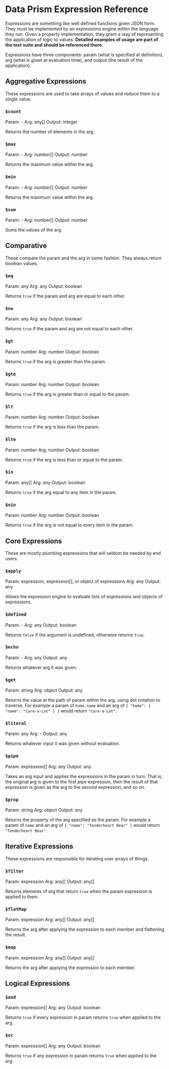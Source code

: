 # Data Prism Expression Reference

Expressions are something like well defined functions given JSON form. They must be implemented by an expressions engine within the language they run. Given a property implementation, they grant a way of representing the application of logic to values. **Detailed examples of usage are part of the test suite and should be referenced there.**

Expressions have three components: param (what is specified at definition), arg (what is given at evaluation time), and output (the result of the application).

## Aggregative Expressions

These expressions are used to take arrays of values and reduce them to a single value.

### `$count`

Param: -
Arg: any[]
Output: integer

Returns the number of elements in the arg.

### `$max`

Param: -
Arg: number[]
Output: number

Returns the maximum value within the arg.

### `$min`

Param: -
Arg: number[]
Output: number

Returns the maximum value within the arg.

### `$sum`

Param: -
Arg: number[]
Output: number

Sums the values of the arg.

## Comparative

These compare the param and the arg in some fashion. They always return boolean values.

### `$eq`

Param: any
Arg: any
Output: boolean

Returns `true` if the param and arg are equal to each other.

### `$ne`

Param: any
Arg: any
Output: boolean

Returns `true` if the param and arg are not equal to each other.

### `$gt`

Param: number
Arg: number
Output: boolean

Returns `true` if the arg is greater than the param.

### `$gte`

Param: number
Arg: number
Output: boolean

Returns `true` if the arg is greater than or equal to the param.

### `$lt`

Param: number
Arg: number
Output: boolean

Returns `true` if the arg is less than the param.

### `$lte`

Param: number
Arg: number
Output: boolean

Returns `true` if the arg is less than or equal to the param.

### `$in`

Param: any[]
Arg: any
Output: boolean

Returns `true` if the arg equal to any item in the param.

### `$nin`

Param: number
Arg: number
Output: boolean

Returns `true` if the arg is not equal to every item in the param.

## Core Expressions

These are mostly plumbing expressions that will seldom be needed by end users.

### `$apply`

Param: expression, expression[], or object of expressions
Arg: any
Output: any

Allows the expression engine to evaluate lists of expressions and objects of expressions.

### `$defined`

Param: -
Arg: any
Output: boolean

Returns `false` if the argument is undefined, otherwise returns `true`.

### `$echo`

Param: -
Arg: any
Output: any

Returns whatever arg it was given.

### `$get`

Param: string
Arg: object
Output: any

Returns the value at the path of param within the arg, using dot notation to traverse. For example a param of `home.name` and an arg of `{ "home": { "name": "Care-a-Lot" } }` would return `"Care-a-Lot"`.

### `$literal`

Param: any
Arg: -
Output: any

Returns whatever input it was given without evaluation.

### `$pipe`

Param: expression[]
Arg: any
Output: any

Takes an arg input and applies the expressions in the param in turn. That is, the original arg is given to the first pipe expression, then the result of that expression is given as the arg to the second expression, and so on.

### `$prop`

Param: string
Arg: object
Output: any

Returns the property of the arg specified as the param. For example a param of `name` and an arg of `{ "name": "Tenderheart Bear" }` would return `"Tenderheart Bear"`.

## Iterative Expressions

These expressions are responsible for iterating over arrays of things.

### `$filter`

Param: expression
Arg: any[]
Output: any[]

Returns elements of arg that return `true` when the param expression is applied to them.

### `$flatMap`

Param: expression
Arg: any[]
Output: any[]

Returns the arg after applying the expression to each member and flattening the result.

### `$map`

Param: expression
Arg: any[]
Output: any[]

Returns the arg after applying the expression to each member.

## Logical Expressions

### `$and`

Param: expression[]
Arg: any
Output: boolean

Returns `true` if every expression in param returns `true` when applied to the arg.

### `$or`

Param: expression[]
Arg: any
Output: boolean

Returns `true` if any expression in param returns `true` when applied to the arg.
